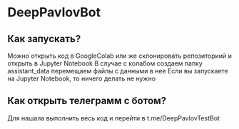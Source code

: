 # DeepPavlovBot

## Как запускать?

Можно открыть код в GoogleColab или же склонировать репозиториий и открыть в Jupyter Notebook
В случае с колабом создаем папку assistant_data перемещаем файлы с данными в нее
Если вы запускаете на Jupyter Notebook, то ничего делать не нужно

## Как открыть телеграмм с ботом? 

Для нашала выполнить весь код и перейти в t.me/DeepPavlovTestBot
